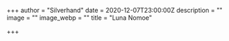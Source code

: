 +++
author = "Silverhand"
date = 2020-12-07T23:00:00Z
description = ""
image = ""
image_webp = ""
title = "Luna Nomoe"

+++
